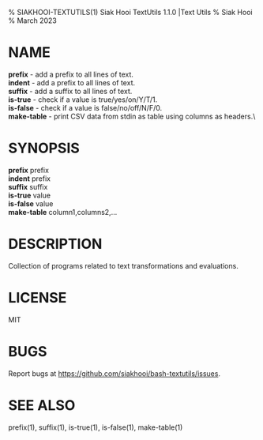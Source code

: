 % SIAKHOOI-TEXTUTILS(1) Siak Hooi TextUtils 1.1.0 |Text Utils
% Siak Hooi
% March 2023

# NAME
**prefix** - add a prefix to all lines of text.\
**indent** - add a prefix to all lines of text.\
**suffix** - add a suffix to all lines of text.\
**is-true** - check if a value is true/yes/on/Y/T/1.\
**is-false** - check if a value is false/no/off/N/F/0.\
**make-table** - print CSV data from stdin as table using columns as headers.\

# SYNOPSIS
**prefix** prefix\
**indent** prefix\
**suffix** suffix\
**is-true** value\
**is-false** value\
**make-table** column1,columns2,...

# DESCRIPTION
Collection of programs related to text transformations and evaluations.

# LICENSE
MIT

# BUGS
Report bugs at https://github.com/siakhooi/bash-textutils/issues.

# SEE ALSO
prefix(1), suffix(1), is-true(1), is-false(1), make-table(1)